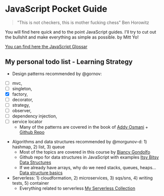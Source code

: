# JavaScript Pocket Guide

> "This is not checkers, this is mother fucking chess" Ben Horowitz

You will find here quick and to the point JavaScript guides. I'll try to cut out the bullshit and make everything as simple as possible. by Mitt Yo!

[You can find here the JavaScript Glossar](https://docs.google.com/spreadsheets/d/1_f7PLYnoB9fPp0K2ZmkKr2sFo1oZxK0tDRugsRXeENg/edit#gid=0)

## My personal todo list - Learning Strategy

* Design patterns recommended by @gornov: 
- [ ] mvc, 
- [ ] singleton, 
- [x] factory, 
- [ ] decorator, 
- [ ] strategy, 
- [ ] observer, 
- [ ] dependency injection, 
- [ ] service locator
    + Many of the patterns are covered in the book of [Addy Osmani](https://addyosmani.com/resources/essentialjsdesignpatterns/book/) + [Github Repo](https://github.com/addyosmani/essential-js-design-patterns)
* Algorithms and data structures recommended by @morgunov-d: 1) hashmap, 2) list, 3) queue
    + Most of the topics are covered in this course by [Biancy Gondolfo](https://frontendmasters.com/courses/data-structures-algorithms/)
    + Github repo for data structures in JavaScript with examples [Itsy Bitsy Data Structures](https://github.com/jamiebuilds/itsy-bitsy-data-structures)
    + If we already have arrays, why do we need stacks, queues, heaps...  [Data structure basics](http://algosaur.us/data-structures-basics/)
* Serverless: 1) cloudformation, 2) microservices, 3) sqs/sns, 4) writing tests, 5) container
    + Everything related to serverless [My Serverless Collection](https://github.com/mittyo/javascript-pocketguide/tree/master/serverless)